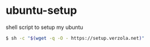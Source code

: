 # ubuntu-setup
shell script to setup my ubuntu

```sh
$ sh -c "$(wget -q -O - https://setup.verzola.net)"
```
